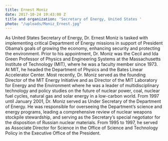 ```yaml
---
title: Ernest Moniz
date: 2017-10-24 19:43:00 Z
title and organization: 'Secretary of Energy, United States '
photo: "/uploads/Moniz_Ernest.jpg"
---
```


As United States Secretary of Energy, Dr. Ernest Moniz is tasked with implementing critical Department of Energy missions in support of President Obama’s goals of growing the economy, enhancing security and protecting the environment. Prior to his appointment, Dr. Moniz was the Cecil and Ida Green Professor of Physics and Engineering Systems at the Massachusetts Institute of Technology (MIT), where he was a faculty member since 1973. At MIT, he headed the Department of Physics and the Bates Linear Accelerator Center. Most recently, Dr. Moniz served as the founding Director of the MIT Energy Initiative and as Director of the MIT Laboratory for Energy and the Environment where he was a leader of multidisciplinary technology and policy studies on the future of nuclear power, coal, nuclear fuel cycles, natural gas and solar energy in a low-carbon world. From 1997 until January 2001, Dr. Moniz served as Under Secretary of the Department of Energy. He was responsible for overseeing the Department’s science and energy programs, leading a comprehensive review of nuclear weapons stockpile stewardship, and serving as the Secretary’s special negotiator for the disposition of Russian nuclear materials. From 1995 to 1997, he served as Associate Director for Science in the Office of Science and Technology Policy in the Executive Office of the President.